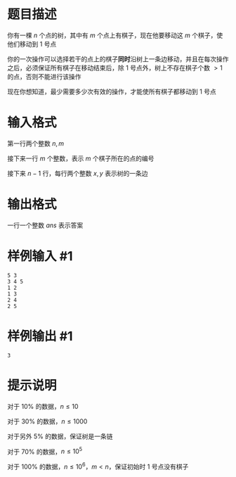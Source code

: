 # 题目描述

你有一棵 $n$ 个点的树，其中有 $m$ 个点上有棋子，现在他要移动这 $m$ 个棋子，使他们移动到 $1$ 号点

你的一次操作可以选择若干的点上的棋子**同时**沿树上一条边移动，并且在每次操作之后，必须保证所有棋子在移动结束后，除 $1$ 号点外，树上不存在棋子个数 $>1$ 的点，否则不能进行该操作

现在你想知道，最少需要多少次有效的操作，才能使所有棋子都移动到 $1$ 号点

# 输入格式

第一行两个整数 $n,m$

接下来一行 $m$ 个整数，表示 $m$ 个棋子所在的点的编号

接下来 $n-1$ 行，每行两个整数 $x,y$ 表示树的一条边

# 输出格式

一行一个整数 $ans$ 表示答案

# 样例输入 #1

```
5 3
3 4 5
1 2
1 3
2 4
2 5
```

# 样例输出 #1

```
3
```

# 提示说明

对于 $10\%$ 的数据，$n \leq 10$

对于 $30\%$ 的数据，$n \leq 1000$

对于另外 $5\%$ 的数据，保证树是一条链

对于 $70\%$ 的数据，$n \leq 10 ^ 5$

对于 $100\%$ 的数据，$n \leq 10 ^ 6$，$m < n$，保证初始时 $1$ 号点没有棋子